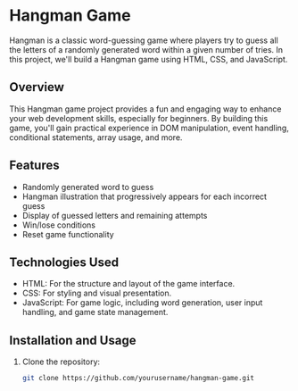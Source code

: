 # Hangman Game

Hangman is a classic word-guessing game where players try to guess all the letters of a randomly generated word within a given number of tries. In this project, we'll build a Hangman game using HTML, CSS, and JavaScript.

## Overview

This Hangman game project provides a fun and engaging way to enhance your web development skills, especially for beginners. By building this game, you'll gain practical experience in DOM manipulation, event handling, conditional statements, array usage, and more.

## Features

- Randomly generated word to guess
- Hangman illustration that progressively appears for each incorrect guess
- Display of guessed letters and remaining attempts
- Win/lose conditions
- Reset game functionality

## Technologies Used

- HTML: For the structure and layout of the game interface.
- CSS: For styling and visual presentation.
- JavaScript: For game logic, including word generation, user input handling, and game state management.

## Installation and Usage

1. Clone the repository:

   ```bash
   git clone https://github.com/yourusername/hangman-game.git
